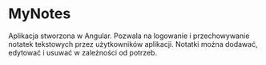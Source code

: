 # MyNotes

Aplikacja stworzona w Angular. Pozwala na logowanie i przechowywanie notatek tekstowych przez użytkowników aplikacji. Notatki można dodawać, edytować i usuwać w zależności od potrzeb.
